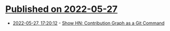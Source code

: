 # [Published on 2022-05-27](index.md)

* [2022-05-27, 17:20:12](https://news.ycombinator.com/item?id=31532156) - [Show HN: Contribution Graph as a Git Command](https://github.com/aaossa/git-activity)
